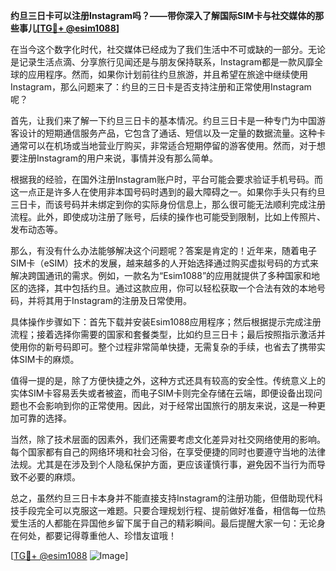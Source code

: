 **约旦三日卡可以注册Instagram吗？——带你深入了解国际SIM卡与社交媒体的那些事儿[[TG💪+ @esim1088](https://t.me/s/esim1088)]**

在当今这个数字化时代，社交媒体已经成为了我们生活中不可或缺的一部分。无论是记录生活点滴、分享旅行见闻还是与朋友保持联系，Instagram都是一款风靡全球的应用程序。然而，如果你计划前往约旦旅游，并且希望在旅途中继续使用Instagram，那么问题来了：约旦的三日卡是否支持注册和正常使用Instagram呢？

首先，让我们来了解一下约旦三日卡的基本情况。约旦三日卡是一种专门为中国游客设计的短期通信服务产品，它包含了通话、短信以及一定量的数据流量。这种卡通常可以在机场或当地营业厅购买，非常适合短期停留的游客使用。然而，对于想要注册Instagram的用户来说，事情并没有那么简单。

根据我的经验，在国外注册Instagram账户时，平台可能会要求验证手机号码。而这一点正是许多人在使用非本国号码时遇到的最大障碍之一。如果你手头只有约旦三日卡，而该号码并未绑定到你的实际身份信息上，那么很可能无法顺利完成注册流程。此外，即使成功注册了账号，后续的操作也可能受到限制，比如上传照片、发布动态等。

那么，有没有什么办法能够解决这个问题呢？答案是肯定的！近年来，随着电子SIM卡（eSIM）技术的发展，越来越多的人开始选择通过购买虚拟号码的方式来解决跨国通讯的需求。例如，一款名为“Esim1088”的应用就提供了多种国家和地区的选择，其中包括约旦。通过这款应用，你可以轻松获取一个合法有效的本地号码，并将其用于Instagram的注册及日常使用。

具体操作步骤如下：首先下载并安装Esim1088应用程序；然后根据提示完成注册流程；接着选择你需要的国家和套餐类型，比如约旦三日卡；最后按照指示激活并使用你的新号码即可。整个过程非常简单快捷，无需复杂的手续，也省去了携带实体SIM卡的麻烦。

值得一提的是，除了方便快捷之外，这种方式还具有较高的安全性。传统意义上的实体SIM卡容易丢失或者被盗，而电子SIM卡则完全存储在云端，即便设备出现问题也不会影响到你的正常使用。因此，对于经常出国旅行的朋友来说，这是一种更加可靠的选择。

当然，除了技术层面的因素外，我们还需要考虑文化差异对社交网络使用的影响。每个国家都有自己的网络环境和社会习俗，在享受便捷的同时也要遵守当地的法律法规。尤其是在涉及到个人隐私保护方面，更应该谨慎行事，避免因不当行为而导致不必要的麻烦。

总之，虽然约旦三日卡本身并不能直接支持Instagram的注册功能，但借助现代科技手段完全可以克服这一难题。只要合理规划行程、提前做好准备，相信每一位热爱生活的人都能在异国他乡留下属于自己的精彩瞬间。最后提醒大家一句：无论身在何处，都要记得尊重他人、珍惜友谊哦！

[[TG💪+ @esim1088](https://t.me/s/esim1088) ![Image](https://i.postimg.cc/4NQfJmqS/Snipaste-2025-05-13-00-14-12.png)]